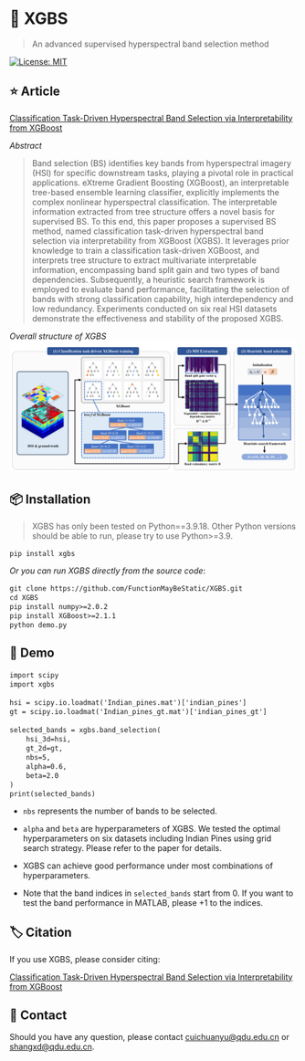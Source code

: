 # 🌳 XGBS
> An advanced supervised hyperspectral band selection method

[![License: MIT](https://img.shields.io/badge/License-MIT-yellow.svg)](https://opensource.org/licenses/MIT)

## ⭐ Article
[Classification Task-Driven Hyperspectral Band Selection via Interpretability from XGBoost](https://ieeexplore.ieee.org/document/11008687)

*Abstract*
> Band selection (BS) identifies key bands from hyperspectral imagery (HSI) for specific downstream tasks, playing a pivotal role in practical applications. eXtreme Gradient Boosting (XGBoost), an interpretable tree-based ensemble learning classifier, explicitly implements the complex nonlinear hyperspectral classification. The interpretable information extracted from tree structure offers a novel basis for supervised BS. To this end, this paper proposes a supervised BS method, named classification task-driven hyperspectral band selection via interpretability from XGBoost (XGBS). It leverages prior knowledge to train a classification task-driven XGBoost, and interprets tree structure to extract multivariate interpretable information, encompassing band split gain and two types of band dependencies. Subsequently, a heuristic search framework is employed to evaluate band performance, facilitating the selection of bands with strong classification capability, high interdependency and low redundancy. Experiments conducted on six real HSI datasets demonstrate the effectiveness and stability of the proposed XGBS.

*Overall structure of XGBS*
![XGBS](images/xgbs-overall-structure.png "XGBS")

## 📦️ Installation
> XGBS has only been tested on Python==3.9.18.
> Other Python versions should be able to run, please try to use Python>=3.9.

```
pip install xgbs
```
*Or you can run XGBS directly from the source code*:
```
git clone https://github.com/FunctionMayBeStatic/XGBS.git
cd XGBS
pip install numpy>=2.0.2
pip install XGBoost>=2.1.1
python demo.py
```
## 🧩 Demo

```
import scipy
import xgbs

hsi = scipy.io.loadmat('Indian_pines.mat')['indian_pines']
gt = scipy.io.loadmat('Indian_pines_gt.mat')['indian_pines_gt']

selected_bands = xgbs.band_selection(
    hsi_3d=hsi,
    gt_2d=gt,
    nbs=5,
    alpha=0.6,
    beta=2.0
)
print(selected_bands)
```

- `nbs` represents the number of bands to be selected.

- `alpha` and `beta` are hyperparameters of XGBS. We tested the optimal hyperparameters on six datasets including Indian Pines using grid search strategy.  Please refer to the paper for details.

- XGBS can achieve good performance under most combinations of hyperparameters.

- Note that the band indices in `selected_bands` start from 0.  If you want to test the band performance in MATLAB, please +1 to the indices.

## 🏷️ Citation

If you use XGBS, please consider citing:

[Classification Task-Driven Hyperspectral Band Selection via Interpretability from XGBoost](https://ieeexplore.ieee.org/document/11008687)

## 🤝 Contact

Should you have any question, please contact cuichuanyu@qdu.edu.cn or shangxd@qdu.edu.cn.



